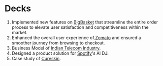 # Decks

1. Implemented new features on [BigBasket](https://drive.google.com/file/d/1A4V4se28yjzoQ6Glzz4EdQfunxP8fqY1/view?usp=drive_link) that streamline the entire order process to elevate user satisfaction and competitiveness within the market.
2.  Enhanced the overall user experience of[ Zomato](https://drive.google.com/file/d/1a38IoBD0Rh3Wmg6gib5rJDBODCRJwD0X/view?usp=drive_link) and ensured a smoother journey from browsing to checkout.
3.  Business Model of [Indian Telecom Industry](https://github.com/himanshii15/Decks/blob/7080bb6385b3eb33e4ba2fb8e2d72c46811f69fc/TELECOM%20INDUSTRY_20240902_143354_0000%20(1).pdf).
4.  Designed a product solution for [Spotify](https://drive.google.com/file/d/1iP7QPgBHoRFqELJUB9RcXCF5jnx-2MJQ/view?usp=drive_link)'s AI DJ.
5.  Case study of [Cureskin](https://github.com/himanshii15/Decks/blob/f4aefddcb08a6884e5f763e48e01369439fe643e/cureskin%20case%20study.pdf).
